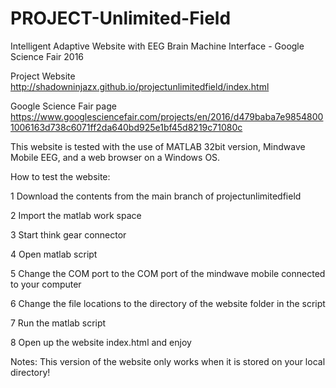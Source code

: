 # PROJECT-Unlimited-Field
Intelligent Adaptive Website with EEG Brain Machine Interface - Google Science Fair 2016

Project Website
http://shadowninjazx.github.io/projectunlimitedfield/index.html

Google Science Fair page
https://www.googlesciencefair.com/projects/en/2016/d479baba7e98548001006163d738c6071ff2da640bd925e1bf45d8219c71080c  

This website is tested with the use of MATLAB 32bit version, Mindwave Mobile EEG, and a web browser on a Windows OS. 

How to test the website:

1 Download the contents from the main branch of projectunlimitedfield

2 Import the matlab work space

3 Start think gear connector

4 Open matlab script

5 Change the COM port to the COM port of the mindwave mobile connected to your computer

6 Change the file locations to the directory of the website folder in the script

7 Run the matlab script

8 Open up the website index.html and enjoy 

Notes: This version of the website only works when it is stored on your local directory!
